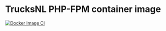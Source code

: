 # TrucksNL PHP-FPM container image

[![Docker Image CI](https://github.com/TrucksNL/php-fpm/actions/workflows/docker-image.yml/badge.svg?branch=main)](https://github.com/TrucksNL/php-fpm/actions/workflows/docker-image.yml)
